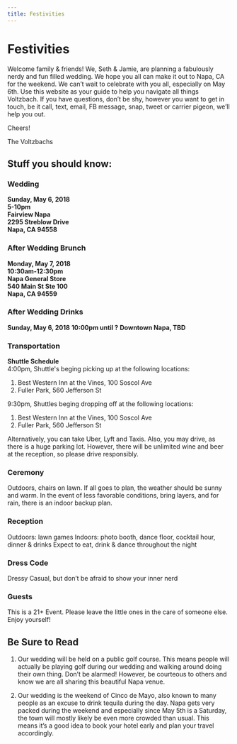 ```yaml
---
title: Festivities
---
```


# Festivities

Welcome family & friends! We, Seth & Jamie, are planning a fabulously nerdy and fun filled wedding. We hope you all can make it out to Napa, CA for the weekend. We can’t wait to celebrate with you all, especially on May 6th. Use this website as your guide to help you navigate all things Voltzbach. If you have questions, don’t be shy, however you want to get in touch, be it call, text, email, FB message, snap, tweet or carrier pigeon, we’ll help you out.

Cheers!

The Voltzbachs

## Stuff you should know:

### Wedding

**Sunday, May 6, 2018**  
**5-10pm**  
**Fairview Napa**  
**2295 Streblow Drive**  
**Napa, CA 94558**  

### After Wedding Brunch

**Monday, May 7, 2018**  
**10:30am-12:30pm**  
**Napa General Store**  
**540 Main St Ste 100**  
**Napa, CA 94559**  

### After Wedding Drinks
**Sunday, May 6, 2018**
**10:00pm until ?**
**Downtown Napa, TBD**

### Transportation

**Shuttle Schedule**    
4:00pm, Shuttle's beging picking up at the following locations:   
1) Best Western Inn at the Vines, 100 Soscol Ave  
2) Fuller Park, 560 Jefferson St  

9:30pm, Shuttles beging dropping off at the following locations:    
1) Best Western Inn at the Vines, 100 Soscol Ave   
2) Fuller Park, 560 Jefferson St    

Alternatively, you can take Uber, Lyft and Taxis. Also, you may drive, as there is a huge parking lot. However, there will be unlimited wine and beer at the reception, so please drive responsibly.

### Ceremony

Outdoors, chairs on lawn. If all goes to plan, the weather should be sunny and warm. In the event of less favorable conditions, bring layers, and for rain, there is an indoor backup plan.

### Reception

Outdoors: lawn games
Indoors: photo booth, dance floor, cocktail hour, dinner & drinks
Expect to eat, drink & dance throughout the night

### Dress Code

Dressy Casual, but don’t be afraid to show your inner nerd

### Guests

This is a 21+ Event. Please leave the little ones in the care of someone else. Enjoy yourself!

## Be Sure to Read

1. Our wedding will be held on a public golf course. This means people will actually be playing golf during our wedding and walking around doing their own thing. Don’t be alarmed! However, be courteous to others and know we are all sharing this beautiful Napa venue.

2. Our wedding is the weekend of Cinco de Mayo, also known to many people as an excuse to drink tequila during the day. Napa gets very packed during the weekend and especially since May 5th is a Saturday, the town will mostly likely be even more crowded than usual. This means it’s a good idea to book your hotel early and plan your travel accordingly.

